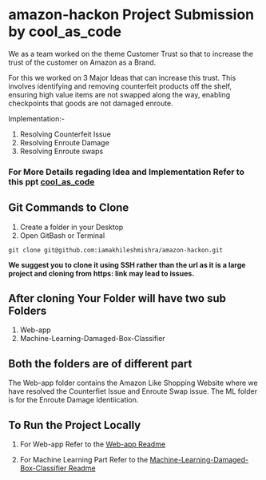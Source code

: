 # amazon-hackon Project Submission by cool_as_code

We as a team worked on the theme Customer Trust so that to increase the trust of the customer on Amazon as a Brand.

For this we worked on 3 Major Ideas that can increase this trust. 
This involves identifying and removing counterfeit products off the shelf, ensuring high value items are not swapped along the way, enabling checkpoints that goods are not damaged enroute.

Implementation:- 
1. Resolving Counterfeit Issue
2. Resolving Enroute Damage
3. Resolving Enroute swaps

### For More Details regading Idea and Implementation Refer to this ppt [cool_as_code](https://docs.google.com/presentation/d/1vquKEo5LQ4xLaKzZgG7SK8mUna8RDjJ3/edit?usp=sharing&ouid=114368073471565357702&rtpof=true&sd=true)

## Git Commands to Clone 

1. Create a folder in your Desktop
2. Open GitBash or Terminal 

```
git clone git@github.com:iamakhileshmishra/amazon-hackon.git
```
**We suggest you to clone it using SSH rather than the url as it is a large project and cloning from https: link may lead to issues.**


## After cloning Your Folder will have two sub Folders 
1. Web-app 
2. Machine-Learning-Damaged-Box-Classifier

## Both the folders are of different part
The Web-app folder contains the Amazon Like Shopping Website where we have resolved the Counterfiet Issue and Enroute Swap issue.
The ML folder is for the Enroute Damage Identiication.

## To Run the Project Locally

1. For Web-app  Refer to the [Web-app Readme](https://github.com/iamakhileshmishra/amazon-hackon/blob/master/Web-app/README.md)

2. For Machine Learning Part Refer to the [Machine-Learning-Damaged-Box-Classifier Readme](https://github.com/iamakhileshmishra/amazon-hackon/blob/master/Machine-Learning-Damaged-Box-Classifier/README.md)
